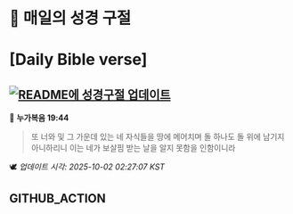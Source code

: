 # 🙏 매일의 성경 구절
# [Daily Bible verse]
## [![README에 성경구절 업데이트](https://github.com/DONGSUKA/first_test/actions/workflows/update-readme-bible.yml/badge.svg)](https://github.com/DONGSUKA/first_test/actions/workflows/update-readme-bible.yml)
<!-- START_BIBLE_VERSE -->
📖 **누가복음 19:44**
> 또 너와 및 그 가운데 있는 네 자식들을 땅에 메어치며 돌 하나도 돌 위에 남기지 아니하리니 이는 네가 보살핌 받는 날을 알지 못함을 인함이니라

🕊️ _업데이트 시각: 2025-10-02 02:27:07 KST_
  <!-- END_BIBLE_VERSE -->
## GITHUB_ACTION
